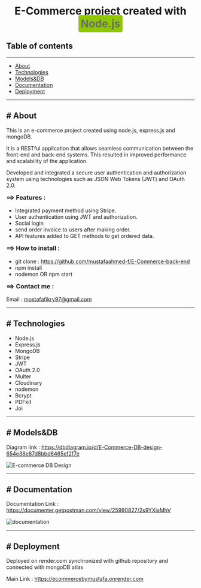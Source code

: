 <!DOCTYPE html>
<html>
  <head> </head>
  <body>
    <h1 style="text-align: center">
      E-Commerce project created with
      <span
        style="
          background-color: #8fc708;
          padding: 6px;
          color: #6b6d66;
          border-radius: 5px;
        "
      >
        Node.js</span
      >
    </h1>
    <h2>Table of contents</h2>
    <hr />
    <ul id="table-contents">
      <li><a href="#About">About</a></li>
      <li><a href="#Technologies">Technologies</a></li>
      <li><a href="#Models&DB">Models&DB</a></li>
      <li><a href="#Documentation">Documentation</a></li>
      <li><a href="#Deployment">Deployment</a></li>
    </ul>
    <hr />
    <section id="About">
      <h2># About</h2>
      <p>
        This is an e-commerce project created using node.js, express.js and
        mongoDB.
      </p>
      <p>
        It is a RESTful application that allows seamless communication between
        the front-end and back-end systems. This resulted in improved
        performance and scalability of the application.
      </p>
      <p>
        Developed and integrated a secure user authentication and authorization
        system using technologies such as JSON Web Tokens (JWT) and OAuth 2.0.
      </p>
      <h3 style="margin-top: 4px">==> Features :</h3>
      <ul>
        <li>Integrated payment method using Stripe.</li>
        <li>User authentication using JWT and authorization.</li>
        <li>Social login</li>
        <li>send order invoice to users after making order.</li>
        <li>API features added to GET methods to get ordered data.</li>
      </ul>
      <h3 style="margin-top: 4px">==> How to install :</h3>
      <ul>
        <li>
          git clone :
          <a href="https://github.com/mustafaahmed-f/E-Commerce-back-end"
            >https://github.com/mustafaahmed-f/E-Commerce-back-end</a
          >
        </li>
        <li>npm install</li>
        <li>nodemon OR npm start</li>
      </ul>
      <h3 style="margin-top: 4px">==> Contact me :</h3>
      <p>
        Email :
        <a href="mailto:mostafafikry97@gmail.com">mostafafikry97@gmail.com</a>
      </p>
    </section>
    <hr />
    <section id="Technologies">
      <h2># Technologies</h2>
      <ul>
        <li>Node.js</li>
        <li>Express.js</li>
        <li>MongoDB</li>
        <li>Stripe</li>
        <li>JWT</li>
        <li>OAuth 2.0</li>
        <li>Multer</li>
        <li>Cloudinary</li>
        <li>nodemon</li>
        <li>Bcrypt</li>
        <li>PDFkit</li>
        <li>Joi</li>
      </ul>
    </section>
    <hr />
    <section id="Models&DB">
      <h2># Models&DB</h2>
      <p>Diagram link : <a href="https://dbdiagram.io/d/E-Commerce-DB-design-654e38e87d8bbd6465ef2f7e">https://dbdiagram.io/d/E-Commerce-DB-design-654e38e87d8bbd6465ef2f7e</a></p>
      <img
        src="https://res.cloudinary.com/dvvmu40wx/image/upload/v1699631624/eCommerce/E-Commerce_DB_htt5cq.png"
        alt="E-commerce DB Design"
      />
    </section>
    <hr />
    <section id="Documentation">
      <h2># Documentation</h2>
      <p>
        Documentation Link :
        <a href="https://documenter.getpostman.com/view/25990827/2s9YXiaMhV"
          >https://documenter.getpostman.com/view/25990827/2s9YXiaMhV</a
        >
      </p>
      <img
        src="https://res.cloudinary.com/dvvmu40wx/image/upload/v1699631784/eCommerce/Documentation_screen_shot_adxzpn.png"
        alt="documentation"
      />
    </section>
    <hr />
  <section id="Deployment">
      <h2># Deployment</h2>
      <p>
        Deployed on render.com synchronized with github repository and connected
        with mongoDB atlas
      </p>
      <p>
        Main Link :
        <a href="https://ecommercebymustafa.onrender.com"
          >https://ecommercebymustafa.onrender.com</a
        >
      </p>
    </section>
  </body>
</html>
